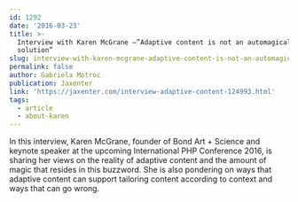 ```yaml
---
id: 1292
date: '2016-03-23'
title: >-
  Interview with Karen McGrane —”Adaptive content is not an automagical
  solution”
slug: interview-with-karen-mcgrane-adaptive-content-is-not-an-automagical-solution
permalink: false
author: Gabriela Motroc
publication: Jaxenter
link: 'https://jaxenter.com/interview-adaptive-content-124993.html'
tags:
  - article
  - about-karen
---
```

In this interview, Karen McGrane, founder of Bond Art + Science and keynote speaker at the upcoming International PHP Conference 2016, is sharing her views on the reality of adaptive content and the amount of magic that resides in this buzzword. She is also pondering on ways that adaptive content can support tailoring content according to context and ways that can go wrong.
